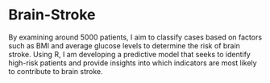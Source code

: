 # Brain-Stroke

By examining around 5000 patients, I aim to classify cases based on factors such as BMI and average glucose levels to determine the risk of brain stroke. Using R, I am developing a predictive model that seeks to identify high-risk patients and provide insights into which indicators are most likely to contribute to brain stroke.
